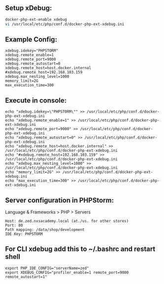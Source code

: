 Setup xDebug:
-----------------------
```bash
docker-php-ext-enable xdebug
vi /usr/local/etc/php/conf.d/docker-php-ext-xdebug.ini
```

Example Config:
-----------------------
```
xdebug.idekey="PHPSTORM"
xdebug.remote_enable=1
xdebug.remote_port=9000
xdebug.remote_autostart=0
xdebug.remote_host=host.docker.internal
#xdebug.remote_host=192.168.103.159
xdebug.max_nesting_level=1000
memory_limit=2G
max_execution_time=300
```

Execute in console:
-----------------------
```
echo "xdebug.idekey=\"PHPSTORM\"" >> /usr/local/etc/php/conf.d/docker-php-ext-xdebug.ini 
echo "xdebug.remote_enable=1" >> /usr/local/etc/php/conf.d/docker-php-ext-xdebug.ini 
echo "xdebug.remote_port=9000" >> /usr/local/etc/php/conf.d/docker-php-ext-xdebug.ini 
echo "xdebug.remote_autostart=0" >> /usr/local/etc/php/conf.d/docker-php-ext-xdebug.ini 
echo "xdebug.remote_host=host.docker.internal" >> /usr/local/etc/php/conf.d/docker-php-ext-xdebug.ini 
echo "#xdebug.remote_host=192.168.103.159" >> /usr/local/etc/php/conf.d/docker-php-ext-xdebug.ini 
echo "xdebug.max_nesting_level=1000" >> /usr/local/etc/php/conf.d/docker-php-ext-xdebug.ini 
echo "memory_limit=2G" >> /usr/local/etc/php/conf.d/docker-php-ext-xdebug.ini 
echo "max_execution_time=300" >> /usr/local/etc/php/conf.d/docker-php-ext-xdebug.ini 
```

Server configuration in PHPStorm:
-----------------------
Language & Frameworks > PHP > Servers
```
Host: de.zed.nxsacademy.local (at./us. for other stores)
Port: 80
Path mapping: /data/shop/development
IDE Key: PHPSTORM
```

For CLI xdebug add this to ~/.bashrc and restart shell
-----------------------
```
export PHP_IDE_CONFIG="serverName=zed"
export XDEBUG_CONFIG="profiler_enable=1 remote_port=9000 remote_autostart=1"
```